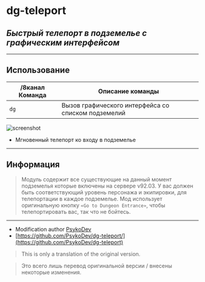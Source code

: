 # dg-teleport
## _Быстрый телепорт в подземелье с графическим интерфейсом_
------

## Использование
/8канал Команда | Описание команды
--- | ---
`dg` | Вызов графического интерфейса со списком подземелий

![screenshot](https://i.imgur.com/R3kBPkK.png)

- Мгновенный телепорт ко входу в подземелье
------
## Информация
> Модуль содержит все существующие на данный момент подземелья которые включены на сервере v92.03.
> У вас должен быть соответствующий уровень персонажа и экипировки, для телепортации в каждое подземелье.
> Мод использует оригинальную кнопку  `«Go to Dungeon Entrance»`, чтобы телепортировать вас, так что не бойтесь.

------

-  Modification author [PsykoDev](https://github.com/PsykoDev/)
- [https://github.com/PsykoDev/dg-teleport/](https://github.com/PsykoDev/dg-teleport)


> This is only a translation of the original version.

> Это всего лишь перевод оригинальной версии / внесены некоторые изменения.

